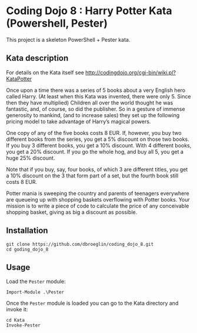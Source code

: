 # Coding Dojo 8 : Harry Potter Kata (Powershell, Pester) 

This project is a skeleton PowerShell + Pester kata.

## Kata description

For details on the Kata itself see 
http://codingdojo.org/cgi-bin/wiki.pl?KataPotter

Once upon a time there was a series of 5 books about a very English hero called Harry. (At least when this Kata was invented, there were only 5. Since then they have multiplied) Children all over the world thought he was fantastic, and, of course, so did the publisher. So in a gesture of immense generosity to mankind, (and to increase sales) they set up the following pricing model to take advantage of Harry’s magical powers.

One copy of any of the five books costs 8 EUR. If, however, you buy two different books from the series, you get a 5% discount on those two books. If you buy 3 different books, you get a 10% discount. With 4 different books, you get a 20% discount. If you go the whole hog, and buy all 5, you get a huge 25% discount.

Note that if you buy, say, four books, of which 3 are different titles, you get a 10% discount on the 3 that form part of a set, but the fourth book still costs 8 EUR.

Potter mania is sweeping the country and parents of teenagers everywhere are queueing up with shopping baskets overflowing with Potter books. Your mission is to write a piece of code to calculate the price of any conceivable shopping basket, giving as big a discount as possible.

## Installation

    git clone https://github.com/dbroeglin/coding_dojo_8.git
    cd goding_dojo_8

## Usage

Load the `Pester` module:

    Import-Module .\Pester

Once the `Pester` module is loaded you can go to the Kata directory and invoke it:

    cd Kata
    Invoke-Pester
